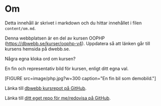 ---
---
Om
=========================

Detta innehåll är skrivet i markdown och du hittar innehållet i filen `content/om.md`.

Denna webbplatsen är en del av kursen OOPHP (https://dbwebb.se/kurser/oophp-v4). Uppdatera så att länken går till kursens hemsida på dwebb.se.

Några egna kloka ord om kursen?

En fin och representativ bild för kursen, enligt ditt egna val.

[FIGURE src=image/php.jpg?w=300 caption="En fin bil som demobild."]

Länka till [dbwebb kursrepot på GitHub](https://github.com/dbwebb-se/oophp).

Länka till [ditt eget repo för me/redovisa på GitHub](https://github.com/mahm17/oophp).

